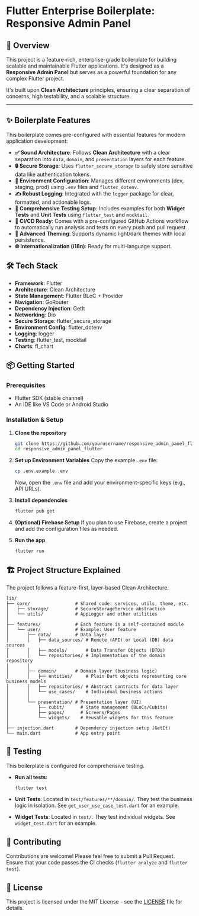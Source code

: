 # Flutter Enterprise Boilerplate: Responsive Admin Panel

## 🚀 Overview

This project is a feature-rich, enterprise-grade boilerplate for building scalable and maintainable Flutter applications. It's designed as a **Responsive Admin Panel** but serves as a powerful foundation for any complex Flutter project.

It's built upon **Clean Architecture** principles, ensuring a clear separation of concerns, high testability, and a scalable structure.

---

## ✨ Boilerplate Features

This boilerplate comes pre-configured with essential features for modern application development:

- **✅ Sound Architecture**: Follows **Clean Architecture** with a clear separation into `data`, `domain`, and `presentation` layers for each feature.
- **🔒 Secure Storage**: Uses `flutter_secure_storage` to safely store sensitive data like authentication tokens.
- **🌿 Environment Configuration**: Manages different environments (dev, staging, prod) using `.env` files and `flutter_dotenv`.
- **✍️ Robust Logging**: Integrated with the `logger` package for clear, formatted, and actionable logs.
- **🧪 Comprehensive Testing Setup**: Includes examples for both **Widget Tests** and **Unit Tests** using `flutter_test` and `mocktail`.
- **🔄 CI/CD Ready**: Comes with a pre-configured GitHub Actions workflow to automatically run analysis and tests on every push and pull request.
- **🎨 Advanced Theming**: Supports dynamic light/dark themes with local persistence.
- **🌐 Internationalization (i18n)**: Ready for multi-language support.

## 🛠️ Tech Stack

- **Framework**: Flutter
- **Architecture**: Clean Architecture
- **State Management**: Flutter BLoC + Provider
- **Navigation**: GoRouter
- **Dependency Injection**: GetIt
- **Networking**: Dio
- **Secure Storage**: flutter_secure_storage
- **Environment Config**: flutter_dotenv
- **Logging**: logger
- **Testing**: flutter_test, mocktail
- **Charts**: fl_chart

## 📦 Getting Started

### Prerequisites
- Flutter SDK (stable channel)
- An IDE like VS Code or Android Studio

### Installation & Setup

1.  **Clone the repository**
    ```bash
    git clone https://github.com/yourusername/responsive_admin_panel_flutter.git
    cd responsive_admin_panel_flutter
    ```

2.  **Set up Environment Variables**
    Copy the example `.env` file:
    ```bash
    cp .env.example .env
    ```
    Now, open the `.env` file and add your environment-specific keys (e.g., API URLs).

3.  **Install dependencies**
    ```bash
    flutter pub get
    ```

4.  **(Optional) Firebase Setup**
    If you plan to use Firebase, create a project and add the configuration files as needed.

5.  **Run the app**
    ```bash
    flutter run
    ```

## 🏗️ Project Structure Explained

The project follows a feature-first, layer-based Clean Architecture.

```
lib/
├── core/                 # Shared code: services, utils, theme, etc.
│   ├── storage/          # SecureStorageService abstraction
│   └── utils/            # AppLogger and other utilities
│
├── features/             # Each feature is a self-contained module
│   └── user/             # Example: User feature
│       ├── data/         # Data layer
│       │   ├── data_sources/ # Remote (API) or Local (DB) data sources
│       │   ├── models/       # Data Transfer Objects (DTOs)
│       │   └── repositories/ # Implementation of the domain repository
│       │
│       ├── domain/       # Domain layer (business logic)
│       │   ├── entities/     # Plain Dart objects representing core business models
│       │   ├── repositories/ # Abstract contracts for data layer
│       │   └── use_cases/    # Individual business actions
│       │
│       └── presentation/ # Presentation layer (UI)
│           ├── cubit/      # State management (BLoCs/Cubits)
│           ├── pages/      # Screens/Pages
│           └── widgets/    # Reusable widgets for this feature
│
├── injection.dart        # Dependency injection setup (GetIt)
└── main.dart             # App entry point
```

## 🧪 Testing

This boilerplate is configured for comprehensive testing.

-   **Run all tests:**
    ```bash
    flutter test
    ```

-   **Unit Tests**: Located in `test/features/**/domain/`. They test the business logic in isolation. See `get_user_use_case_test.dart` for an example.
-   **Widget Tests**: Located in `test/`. They test individual widgets. See `widget_test.dart` for an example.

## 🤝 Contributing

Contributions are welcome! Please feel free to submit a Pull Request. Ensure that your code passes the CI checks (`flutter analyze` and `flutter test`).

## 📄 License

This project is licensed under the MIT License - see the [LICENSE](LICENSE) file for details.
